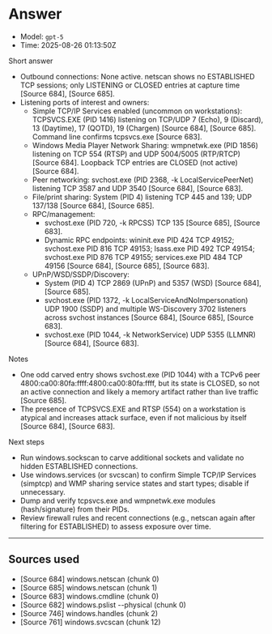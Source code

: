 # Answer
- Model: `gpt-5`
- Time: 2025-08-26 01:13:50Z

Short answer
- Outbound connections: None active. netscan shows no ESTABLISHED TCP sessions; only LISTENING or CLOSED entries at capture time [Source 684], [Source 685].
- Listening ports of interest and owners:
  - Simple TCP/IP Services enabled (uncommon on workstations): TCPSVCS.EXE (PID 1416) listening on TCP/UDP 7 (Echo), 9 (Discard), 13 (Daytime), 17 (QOTD), 19 (Chargen) [Source 684], [Source 685]. Command line confirms tcpsvcs.exe [Source 683].
  - Windows Media Player Network Sharing: wmpnetwk.exe (PID 1856) listening on TCP 554 (RTSP) and UDP 5004/5005 (RTP/RTCP) [Source 684]. Loopback TCP entries are CLOSED (not active) [Source 684].
  - Peer networking: svchost.exe (PID 2368, -k LocalServicePeerNet) listening TCP 3587 and UDP 3540 [Source 684], [Source 683].
  - File/print sharing: System (PID 4) listening TCP 445 and 139; UDP 137/138 [Source 684], [Source 685].
  - RPC/management:
    - svchost.exe (PID 720, -k RPCSS) TCP 135 [Source 685], [Source 683].
    - Dynamic RPC endpoints: wininit.exe PID 424 TCP 49152; svchost.exe PID 816 TCP 49153; lsass.exe PID 492 TCP 49154; svchost.exe PID 876 TCP 49155; services.exe PID 484 TCP 49156 [Source 684], [Source 685], [Source 683].
  - UPnP/WSD/SSDP/Discovery:
    - System (PID 4) TCP 2869 (UPnP) and 5357 (WSD) [Source 684], [Source 685].
    - svchost.exe (PID 1372, -k LocalServiceAndNoImpersonation) UDP 1900 (SSDP) and multiple WS-Discovery 3702 listeners across svchost instances [Source 684], [Source 685], [Source 683].
    - svchost.exe (PID 1044, -k NetworkService) UDP 5355 (LLMNR) [Source 684], [Source 683].

Notes
- One odd carved entry shows svchost.exe (PID 1044) with a TCPv6 peer 4800:ca00:80fa:ffff:4800:ca00:80fa:ffff, but its state is CLOSED, so not an active connection and likely a memory artifact rather than live traffic [Source 685].
- The presence of TCPSVCS.EXE and RTSP (554) on a workstation is atypical and increases attack surface, even if not malicious by itself [Source 684], [Source 683].

Next steps
- Run windows.sockscan to carve additional sockets and validate no hidden ESTABLISHED connections.
- Use windows.services (or svcscan) to confirm Simple TCP/IP Services (simptcp) and WMP sharing service states and start types; disable if unnecessary.
- Dump and verify tcpsvcs.exe and wmpnetwk.exe modules (hash/signature) from their PIDs.
- Review firewall rules and recent connections (e.g., netscan again after filtering for ESTABLISHED) to assess exposure over time.

---
## Sources used
- [Source 684] windows.netscan (chunk 0)
- [Source 685] windows.netscan (chunk 1)
- [Source 683] windows.cmdline (chunk 0)
- [Source 682] windows.pslist --physical (chunk 0)
- [Source 746] windows.handles (chunk 2)
- [Source 761] windows.svcscan (chunk 12)
